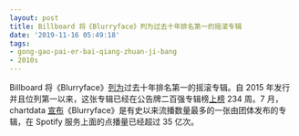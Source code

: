 ```yaml
---
layout: post
title: Billboard 将《Blurryface》列为过去十年排名第一的摇滚专辑
date: '2019-11-16 05:49:18'
tags:
- gong-gao-pai-er-bai-qiang-zhuan-ji-bang
- 2010s
---
```


Billboard 将《Blurryface》[列为](https://www.billboard.com/articles/business/chart-beat/8543509/decade-in-charts-2010s-rock)过去十年排名第一的摇滚专辑。自 2015 年发行并且位列第一以来，这张专辑已经在公告牌二百强专辑榜[上榜](https://www.kerrang.com/the-news/blurryface-by-twenty-one-pilots-is-officially-the-biggest-rock-album-of-the-decade/) 234 周。7 月，chartdata [宣布](https://www.kerrang.com/the-news/blurryface-by-twenty-one-pilots-is-officially-the-most-streamed-album-by-a-group-of-all-time/)《Blurryface》是有史以来流播数量最多的一张由团体发布的专辑，在 Spotify 服务上面的点播量已经超过 35 亿次。

